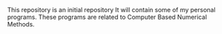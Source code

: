 This repository is an initial repository
It will contain some of my personal programs.
These programs are related to Computer Based Numerical Methods.

